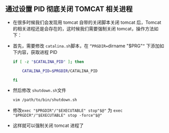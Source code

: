 ## 通过设置 PID 彻底关闭 TOMCAT 相关进程
- 在很多时候我们会发现用 tomcat 自带的关闭脚本关闭 tomcat 后，Tomcat 的相关进程还是会存在的，这时候我们需要强制关闭 tomcat，操作方法如下：


- 首先，需要修改 `catalina.sh`脚本，在 `“PRGDIR=`dirname "$PRG"`”` 下添加如下内容，获取进程 PID
  
  ```bash
  if [ -z "$CATALINA_PID" ]; then

      CATALINA_PID=$PRGDIR/CATALINA_PID

  fi
  ```

- 然后修改 `shutdown.sh`文件
  ```bash
  vim /path/to/bin/shutdown.sh
  ```
- 修改`exec "$PRGDIR"/"$EXECUTABLE" stop"$@"` 为 `exec "$PRGDIR"/"$EXECUTABLE" stop -force"$@"`

- 这样就可以强制关闭 tomcat 进程了
